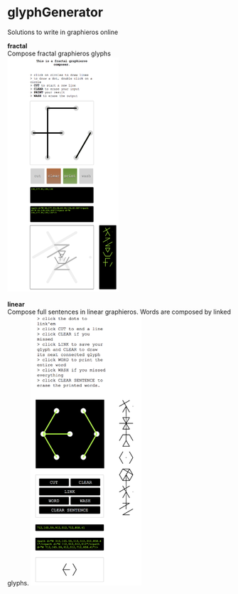 # glyphGenerator

Solutions to write in graphieros online

<b>fractal</b><br>
Compose fractal graphieros glyphs
<br>
<img src="https://github.com/graphieros/glyphGenerator/blob/master/fractal/gcsc2.png" width="250px">
<br><br>
<b>linear</b><br>
Compose full sentences in linear graphieros. Words are composed by linked glyphs.
<img src="https://github.com/graphieros/glyphGenerator/blob/master/linear/linear.png" width="250px">


